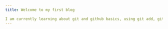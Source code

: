 ```yaml
---
title: Welcome to my first blog

I am currently learning about git and github basics, using git add, git commit and git push.
---
```


